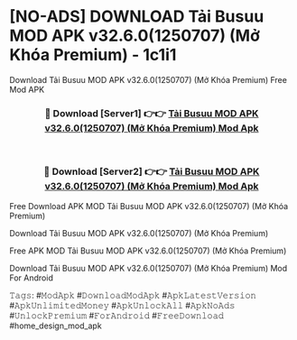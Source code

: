 # [NO-ADS] DOWNLOAD Tải Busuu MOD APK v32.6.0(1250707) (Mở Khóa Premium) - 1c1i1
Download Tải Busuu MOD APK v32.6.0(1250707) (Mở Khóa Premium) Free Mod APK

<div align="center">
<h3>🔴 Download [Server1] 👉👉 <a href="https://apk-comot.site?title=Tải_Busuu_MOD_APK_v32.6.0(1250707)_(Mở_Khóa_Premium)">Tải Busuu MOD APK v32.6.0(1250707) (Mở Khóa Premium) Mod Apk</a></h3><br>

<h3>🔴 Download [Server2] 👉👉 <a href="https://apk-comot.site?title=Tải_Busuu_MOD_APK_v32.6.0(1250707)_(Mở_Khóa_Premium)">Tải Busuu MOD APK v32.6.0(1250707) (Mở Khóa Premium) Mod Apk</a></h3>
</div>


Free Download APK MOD Tải Busuu MOD APK v32.6.0(1250707) (Mở Khóa Premium)

Download Tải Busuu MOD APK v32.6.0(1250707) (Mở Khóa Premium) 

Free APK MOD Tải Busuu MOD APK v32.6.0(1250707) (Mở Khóa Premium) 

Download Tải Busuu MOD APK v32.6.0(1250707) (Mở Khóa Premium) Mod For Android

𝚃𝚊𝚐𝚜: #𝙼𝚘𝚍𝙰𝚙𝚔 #𝙳𝚘𝚠𝚗𝚕𝚘𝚊𝚍𝙼𝚘𝚍𝙰𝚙𝚔 #𝙰𝚙𝚔𝙻𝚊𝚝𝚎𝚜𝚝𝚅𝚎𝚛𝚜𝚒𝚘𝚗 #𝙰𝚙𝚔𝚄𝚗𝚕𝚒𝚖𝚒𝚝𝚎𝚍𝙼𝚘𝚗𝚎𝚢 #𝙰𝚙𝚔𝚄𝚗𝚕𝚘𝚌𝚔𝙰𝚕𝚕 #𝙰𝚙𝚔𝙽𝚘𝙰𝚍𝚜 #𝚄𝚗𝚕𝚘𝚌𝚔𝙿𝚛𝚎𝚖𝚒𝚞𝚖 #𝙵𝚘𝚛𝙰𝚗𝚍𝚛𝚘𝚒𝚍 #𝙵𝚛𝚎𝚎𝙳𝚘𝚠𝚗𝚕𝚘𝚊𝚍 #home_design_mod_apk